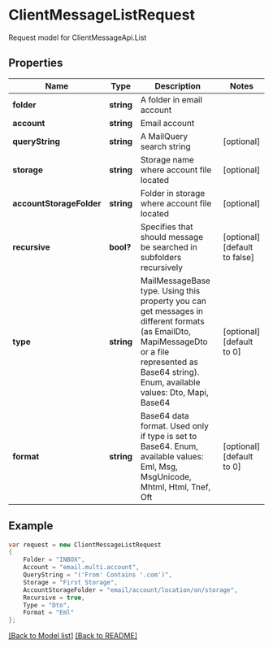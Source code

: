 
# ClientMessageListRequest

Request model for ClientMessageApi.List

## Properties

Name | Type | Description | Notes
---- | ---- | ----------- | -----
**folder** |**string**|A folder in email account |
**account** |**string**|Email account |
**queryString** |**string**|A MailQuery search string |[optional] 
**storage** |**string**|Storage name where account file located |[optional] 
**accountStorageFolder** |**string**|Folder in storage where account file located |[optional] 
**recursive** |**bool?**|Specifies that should message be searched in subfolders recursively |[optional] [default to false]
**type** |**string**|MailMessageBase type. Using this property you can get messages in different formats (as EmailDto, MapiMessageDto or a file represented as Base64 string).              Enum, available values: Dto, Mapi, Base64 |[optional] [default to 0]
**format** |**string**|Base64 data format. Used only if type is set to Base64. Enum, available values: Eml, Msg, MsgUnicode, Mhtml, Html, Tnef, Oft |[optional] [default to 0]

## Example
```csharp
var request = new ClientMessageListRequest
{ 
    Folder = "INBOX",
    Account = "email.multi.account",
    QueryString = "('From' Contains '.com')",
    Storage = "First Storage",
    AccountStorageFolder = "email/account/location/on/storage",
    Recursive = true,
    Type = "Dto",
    Format = "Eml"
};
```

[[Back to Model list]](Models.md) [[Back to README]](README.md)
